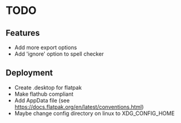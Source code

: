 # TODO
## Features
- Add more export options
- Add 'ignore' option to spell checker

## Deployment
- Create .desktop for flatpak
- Make flathub compliant
- Add AppData file (see <https://docs.flatpak.org/en/latest/conventions.html>)
- Maybe change config directory on linux to XDG_CONFIG_HOME